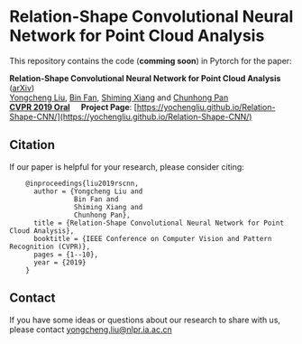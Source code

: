 Relation-Shape Convolutional Neural Network for Point Cloud Analysis
===
This repository contains the code (__comming soon__) in Pytorch for the paper:

__Relation-Shape Convolutional Neural Network for Point Cloud Analysis__ ([arXiv](kkkkkk))
<br>
[Yongcheng Liu](https://yochengliu.github.io/), [Bin Fan](http://www.nlpr.ia.ac.cn/fanbin/), [Shiming Xiang](https://scholar.google.com/citations?user=0ggsACEAAAAJ&hl=zh-CN) and [Chunhong Pan](http://people.ucas.ac.cn/~0005314)
<br>
[__CVPR 2019 Oral__](http://cvpr2019.thecvf.com/) &nbsp;&nbsp;&nbsp; __Project Page__: [https://yochengliu.github.io/Relation-Shape-CNN/](https://yochengliu.github.io/Relation-Shape-CNN/)


## Citation

If our paper is helpful for your research, please consider citing:   

        @inproceedings{liu2019rscnn,   
          author = {Yongcheng Liu and    
                    Bin Fan and    
                    Shiming Xiang and   
                    Chunhong Pan},   
          title = {Relation-Shape Convolutional Neural Network for Point Cloud Analysis},   
          booktitle = {IEEE Conference on Computer Vision and Pattern Recognition (CVPR)},    
          pages = {1--10},  
          year = {2019}   
        }   

## Contact

If you have some ideas or questions about our research to share with us, please contact <yongcheng.liu@nlpr.ia.ac.cn>
